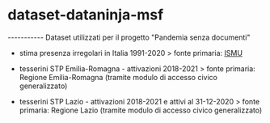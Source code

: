 # dataset-dataninja-msf
 ----------- Dataset utilizzati per il progetto "Pandemia senza documenti"

* stima presenza irregolari in Italia 1991-2020 > fonte primaria: [ISMU](https://www.ismu.org/dati-sulle-migrazioni/#:~:text=FONDAZIONE%20ISMU.%20Stima%20presenza%20irregolare%20in%20Italia.%20Anni%201991-2020)

* tesserini STP Emilia-Romagna - attivazioni 2018-2021 > fonte primaria: Regione Emilia-Romagna (tramite modulo di accesso civico generalizzato)

* tesserini STP Lazio - attivazioni 2018-2021 e attivi al 31-12-2020 > fonte primaria: Regione Lazio (tramite modulo di accesso civico generalizzato)
